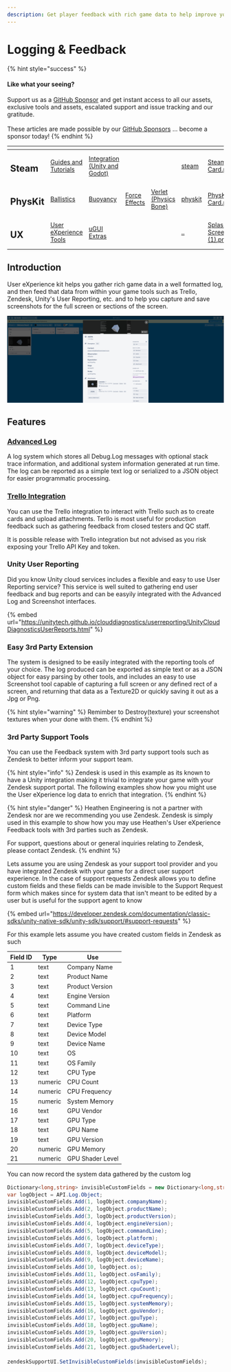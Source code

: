 ```yaml
---
description: Get player feedback with rich game data to help improve your game.
---
```


# Logging & Feedback

{% hint style="success" %}
#### Like what your seeing?

Support us as a [GitHub Sponsor](../../../../become-a-sponsor/) and get instant access to all our assets, exclusive tools and assets, escalated support and issue tracking and our gratitude.\
\
These articles are made possible by our [GitHub Sponsors](../../../../become-a-sponsor/) ... become a sponsor today!
{% endhint %}

<table data-view="cards"><thead><tr><th></th><th></th><th></th><th></th><th></th><th data-hidden data-card-target data-type="content-ref"></th><th data-hidden data-card-cover data-type="files"></th></tr></thead><tbody><tr><td><h2>Steam</h2></td><td><a href="../../../../company/steam/">Guides and Tutorials</a></td><td><a href="../../../steamworks/">Integration (Unity and Godot)</a></td><td></td><td></td><td><a href="../../../../company/steam/">steam</a></td><td><a href="../../../../.gitbook/assets/Steamworks Card.png">Steamworks Card.png</a></td></tr><tr><td><h2>PhysKit</h2></td><td><a href="../../../physkit/learning/sample-scenes/fantasy-style-ballistic-simulation.md">Ballistics</a></td><td><a href="../../../physkit/learning/sample-scenes/1-buoyancy-example.md">Buoyancy</a></td><td><a href="../../../physkit/learning/sample-scenes/1-force-effect-fields.md">Force Effects</a></td><td><a href="../../../physkit/learning/sample-scenes/2-verlet-spring-skinned-mesh.md">Verlet (Physics Bone)</a></td><td><a href="../../../physkit/">physkit</a></td><td><a href="../../../../.gitbook/assets/PhysKit Card.png">PhysKit Card.png</a></td></tr><tr><td><h2>UX</h2></td><td><a href="./">User eXperience Tools</a></td><td><a href="../ugui-extras/">uGUI Extras</a></td><td></td><td></td><td><a href="../../">..</a></td><td><a href="../../../../.gitbook/assets/Splash Screen (1).png">Splash Screen (1).png</a></td></tr></tbody></table>

## Introduction

User eXperience kit helps you gather rich game data in a well formatted log, and then feed that data from within your game tools such as Trello, Zendesk, Unity's User Reporting, etc. and to help you capture and save screenshots for the full screen or sections of the screen.

![](<../../../../.gitbook/assets/image (92).png>)

## Features

### [Advanced Log](../../api/log.md)

A log system which stores all Debug.Log messages with optional stack trace information, and additional system information generated at run time. The log can be reported as a simple text log or serialized to a JSON object for easier programmatic processing.

### [Trello Integration](../../api/trello.md)

You can use the Trello integration to interact with Trello such as to create cards and upload attachments. Terllo is most useful for production feedback such as gathering feedback from closed testers and QC staff.

It is possible release with Trello integration but not advised as you risk exposing your Trello API Key and token.

### Unity User Reporting

Did you know Unity cloud services includes a flexible and easy to use User Reporting service? This service is well suited to gathering end user feedback and bug reports and can be easyily integrated with the Advanced Log and Screenshot interfaces.

{% embed url="https://unitytech.github.io/clouddiagnostics/userreporting/UnityCloudDiagnosticsUserReports.html" %}

### Easy 3rd Party Extension

The system is designed to be easily integrated with the reporting tools of your choice. The log produced can be exported as simple text or as a JSON object for easy parsing by other tools, and includes an easy to use Screenshot tool capable of capturing a full screen or any defined rect of a screen, and returning that data as a Texture2D or quickly saving it out as a Jpg or Png.

{% hint style="warning" %}
Remimber to Destroy(texture) your screenshot textures when your done with them.
{% endhint %}

### 3rd Party Support Tools

You can use the Feedback system with 3rd party support tools such as Zendesk to better inform your support team.

{% hint style="info" %}
Zendesk is used in this example as its known to have a Unity integration making it trivial to integrate your game with your Zendesk support portal. The following examples show how you might use the User eXperience log data to enrich that integration.
{% endhint %}

{% hint style="danger" %}
Heathen Engineering is not a partner with Zendesk nor are we recommending you use Zendesk. Zendesk is simply used in this example to show how you may use Heathen's User eXperience Feedback tools with 3rd parties such as Zendesk.

For support, questions about or general inquiries relating to Zendesk, please contact Zendesk.
{% endhint %}

Lets assume you are using Zendesk as your support tool provider and you have integrated Zendesk with your game for a direct user support experience. In the case of support requests Zendesk allows you to define custom fields and these fields can be made invisible to the Support Request form which makes since for system data that isn't meant to be edited by a user but is useful for the support agent to know

{% embed url="https://developer.zendesk.com/documentation/classic-sdks/unity-native-sdk/unity-sdk/support/#support-requests" %}

For this example lets assume you have created custom fields in Zendesk as such

| Field ID | Type    | Use              |
| -------- | ------- | ---------------- |
| 1        | text    | Company Name     |
| 2        | text    | Product Name     |
| 3        | text    | Product Version  |
| 4        | text    | Engine Version   |
| 5        | text    | Command Line     |
| 6        | text    | Platform         |
| 7        | text    | Device Type      |
| 8        | text    | Device Model     |
| 9        | text    | Device Name      |
| 10       | text    | OS               |
| 11       | text    | OS Family        |
| 12       | text    | CPU Type         |
| 13       | numeric | CPU Count        |
| 14       | numeric | CPU Frequency    |
| 15       | numeric | System Memory    |
| 16       | text    | GPU Vendor       |
| 17       | text    | GPU Type         |
| 18       | text    | GPU Name         |
| 19       | text    | GPU Version      |
| 20       | numeric | GPU Memory       |
| 21       | numeric | GPU Shader Level |

You can now record the system data gathered by the custom log&#x20;

```csharp
Dictionary<long,string> invisibleCustomFields = new Dictionary<long,string>;
var logObject = API.Log.Object;
invisibleCustomFields.Add(1, logObject.companyName);
invisibleCustomFields.Add(2, logObject.productName);
invisibleCustomFields.Add(3, logObject.productVersion);
invisibleCustomFields.Add(4, logObject.engineVersion);
invisibleCustomFields.Add(5, logObject.commandLine);
invisibleCustomFields.Add(6, logObject.platform);
invisibleCustomFields.Add(7, logObject.deviceType);
invisibleCustomFields.Add(8, logObject.deviceModel);
invisibleCustomFields.Add(9, logObject.deviceName);
invisibleCustomFields.Add(10, logObject.os);
invisibleCustomFields.Add(11, logObject.osFamily);
invisibleCustomFields.Add(12, logObject.cpuType);
invisibleCustomFields.Add(13, logObject.cpuCount);
invisibleCustomFields.Add(14, logObject.cpuFrequency);
invisibleCustomFields.Add(15, logObject.systemMemory);
invisibleCustomFields.Add(16, logObject.gpuVendor);
invisibleCustomFields.Add(17, logObject.gpuType);
invisibleCustomFields.Add(18, logObject.gpuName);
invisibleCustomFields.Add(19, logObject.gpuVersion);
invisibleCustomFields.Add(20, logObject.gpuMemory);
invisibleCustomFields.Add(21, logObject.gpuShaderLevel);

zendeskSupportUI.SetInvisibleCustomFields(invisibleCustomFields);
```
